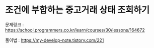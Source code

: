 # 조건에 부합하는 중고거래 상태 조회하기

문제링크 : https://school.programmers.co.kr/learn/courses/30/lessons/164672

풀이법 : https://my-develop-note.tistory.com/221